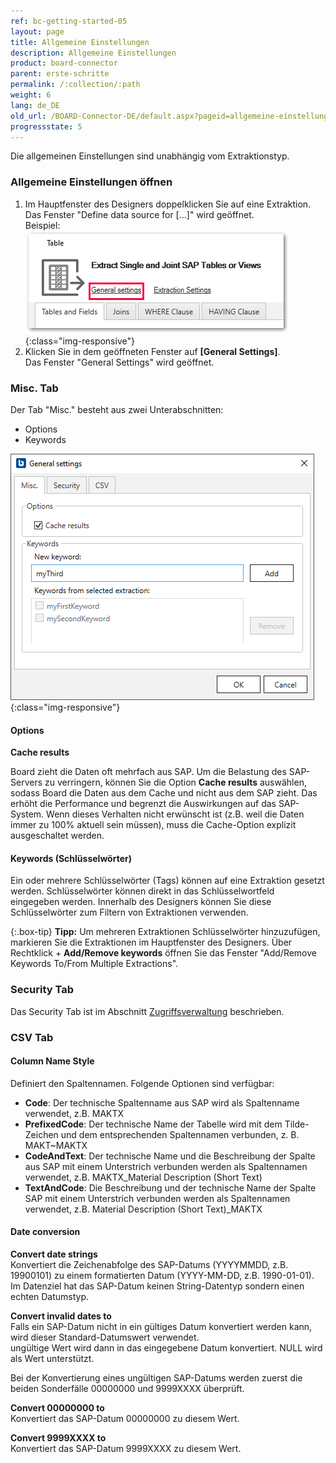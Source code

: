 ```yaml
---
ref: bc-getting-started-05
layout: page
title: Allgemeine Einstellungen
description: Allgemeine Einstellungen
product: board-connector
parent: erste-schritte
permalink: /:collection/:path
weight: 6
lang: de_DE
old_url: /BOARD-Connector-DE/default.aspx?pageid=allgemeine-einstellungen
progressstate: 5
---
```


Die allgemeinen Einstellungen sind unabhängig vom Extraktionstyp.

### Allgemeine Einstellungen öffnen
1. Im Hauptfenster des Designers doppelklicken Sie auf eine Extraktion.<br>
Das Fenster "Define data source for [...]" wird geöffnet.<br>
Beispiel:
![General-Settings](/img/content/General-Settings_designer.png){:class="img-responsive"}
2. Klicken Sie in dem geöffneten Fenster auf **[General Settings]**.<br>
Das Fenster "General Settings" wird geöffnet.

### Misc. Tab

Der Tab "Misc." besteht aus zwei Unterabschnitten:
- Options
- Keywords

![General-Settings](/img/content/General-SettingsBC.png){:class="img-responsive"}

#### Options

**Cache results** 

Board zieht die Daten oft mehrfach aus SAP. Um die Belastung des SAP-Servers zu verringern, können Sie die Option **Cache results** auswählen, sodass Board die Daten aus dem Cache und nicht aus dem SAP zieht.
Das erhöht die Performance und begrenzt die Auswirkungen auf das SAP-System.
Wenn dieses Verhalten nicht erwünscht ist (z.B. weil die Daten immer zu 100% aktuell sein müssen), muss die Cache-Option explizit ausgeschaltet werden.


#### Keywords (Schlüsselwörter)

Ein oder mehrere Schlüsselwörter (Tags) können auf eine Extraktion gesetzt werden. 
Schlüsselwörter können direkt in das Schlüsselwortfeld eingegeben werden.
Innerhalb des Designers können Sie diese Schlüsselwörter zum Filtern von Extraktionen verwenden. 

{:.box-tip}
**Tipp:** Um mehreren Extraktionen Schlüsselwörter hinzuzufügen, markieren Sie die Extraktionen im Hauptfenster des Designers.
Über Rechtklick + **Add/Remove keywords** öffnen Sie das Fenster "Add/Remove Keywords To/From Multiple Extractions".


### Security Tab

Das Security Tab ist im Abschnitt [Zugriffsverwaltung](https://help.theobald-software.com/de/board-connector/sicherheit/zugriffsverwaltung) beschrieben. 

### CSV Tab

#### Column Name Style

Definiert den Spaltennamen. Folgende Optionen sind verfügbar: 

- **Code**: Der technische Spaltenname aus SAP wird als Spaltenname verwendet, z.B. MAKTX<br>
- **PrefixedCode**: Der technische Name der Tabelle wird mit dem Tilde-Zeichen und dem entsprechenden Spaltennamen verbunden, z. B. MAKT~MAKTX
- **CodeAndText**: Der technische Name und die Beschreibung der Spalte aus SAP mit einem Unterstrich verbunden werden als Spaltennamen verwendet, z.B. MAKTX_Material Description (Short Text)<br>
- **TextAndCode**: Die Beschreibung und der technische Name der Spalte SAP mit einem Unterstrich verbunden werden als Spaltennamen verwendet, z.B. Material Description (Short Text)_MAKTX

#### Date conversion

**Convert date strings**<br>
Konvertiert die Zeichenabfolge des SAP-Datums (YYYYMMDD, z.B. 19900101) zu einem formatierten Datum (YYYY-MM-DD, z.B. 1990-01-01). Im Datenziel hat das SAP-Datum keinen String-Datentyp sondern einen echten Datumstyp.

**Convert invalid dates to**<br>
Falls ein SAP-Datum nicht in ein gültiges Datum konvertiert werden kann, wird dieser Standard-Datumswert verwendet.<br>
ungültige Wert wird dann in das eingegebene Datum konvertiert. NULL wird als Wert unterstützt.

Bei der Konvertierung eines ungültigen SAP-Datums werden zuerst die beiden Sonderfälle 00000000 und 9999XXXX überprüft.

**Convert 00000000 to**<br>
Konvertiert das SAP-Datum 00000000 zu diesem Wert.

**Convert 9999XXXX to**<br>
Konvertiert das SAP-Datum 9999XXXX zu diesem Wert.
